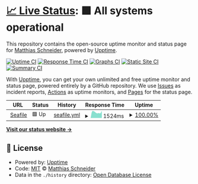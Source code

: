 # [📈 Live Status](https://upptime.wck.biz): <!--live status--> **🟩 All systems operational**

This repository contains the open-source uptime monitor and status page for [Matthias Schneider](https://upptime.wck.biz), powered by [Upptime](https://github.com/upptime/upptime).

[![Uptime CI](https://github.com/koj-co/upptime/workflows/Uptime%20CI/badge.svg)](https://github.com/koj-co/upptime/actions?query=workflow%3A%22Uptime+CI%22)
[![Response Time CI](https://github.com/koj-co/upptime/workflows/Response%20Time%20CI/badge.svg)](https://github.com/koj-co/upptime/actions?query=workflow%3A%22Response+Time+CI%22)
[![Graphs CI](https://github.com/koj-co/upptime/workflows/Graphs%20CI/badge.svg)](https://github.com/koj-co/upptime/actions?query=workflow%3A%22Graphs+CI%22)
[![Static Site CI](https://github.com/koj-co/upptime/workflows/Static%20Site%20CI/badge.svg)](https://github.com/koj-co/upptime/actions?query=workflow%3A%22Static+Site+CI%22)
[![Summary CI](https://github.com/koj-co/upptime/workflows/Summary%20CI/badge.svg)](https://github.com/koj-co/upptime/actions?query=workflow%3A%22Summary+CI%22)

With [Upptime](https://upptime.js.org), you can get your own unlimited and free uptime monitor and status page, powered entirely by a GitHub repository. We use [Issues](https://github.com/mschneider82/upptime/issues) as incident reports, [Actions](https://github.com/mschneider82/upptime/actions) as uptime monitors, and [Pages](https://upptime.wck.biz) for the status page.

<!--start: status pages-->
<!-- This summary is generated by Upptime (https://github.com/upptime/upptime) -->
<!-- Do not edit this manually, your changes will be overwritten -->
<!-- prettier-ignore -->
| URL | Status | History | Response Time | Uptime |
| --- | ------ | ------- | ------------- | ------ |
| <img alt="" src="https://icons.duckduckgo.com/ip3/seafile.wck.biz.ico" height="13"> [Seafile](https://seafile.wck.biz) | 🟩 Up | [seafile.yml](https://github.com/mschneider82/upptime/commits/HEAD/history/seafile.yml) | <details><summary><img alt="Response time graph" src="./graphs/seafile/response-time-week.png" height="20"> 1524ms</summary><br><a href="https://upptime.wck.biz/history/seafile"><img alt="Response time 1891" src="https://img.shields.io/endpoint?url=https%3A%2F%2Fraw.githubusercontent.com%2Fmschneider82%2Fupptime%2FHEAD%2Fapi%2Fseafile%2Fresponse-time.json"></a><br><a href="https://upptime.wck.biz/history/seafile"><img alt="24-hour response time 1873" src="https://img.shields.io/endpoint?url=https%3A%2F%2Fraw.githubusercontent.com%2Fmschneider82%2Fupptime%2FHEAD%2Fapi%2Fseafile%2Fresponse-time-day.json"></a><br><a href="https://upptime.wck.biz/history/seafile"><img alt="7-day response time 1524" src="https://img.shields.io/endpoint?url=https%3A%2F%2Fraw.githubusercontent.com%2Fmschneider82%2Fupptime%2FHEAD%2Fapi%2Fseafile%2Fresponse-time-week.json"></a><br><a href="https://upptime.wck.biz/history/seafile"><img alt="30-day response time 2403" src="https://img.shields.io/endpoint?url=https%3A%2F%2Fraw.githubusercontent.com%2Fmschneider82%2Fupptime%2FHEAD%2Fapi%2Fseafile%2Fresponse-time-month.json"></a><br><a href="https://upptime.wck.biz/history/seafile"><img alt="1-year response time 1787" src="https://img.shields.io/endpoint?url=https%3A%2F%2Fraw.githubusercontent.com%2Fmschneider82%2Fupptime%2FHEAD%2Fapi%2Fseafile%2Fresponse-time-year.json"></a></details> | <details><summary><a href="https://upptime.wck.biz/history/seafile">100.00%</a></summary><a href="https://upptime.wck.biz/history/seafile"><img alt="All-time uptime 95.36%" src="https://img.shields.io/endpoint?url=https%3A%2F%2Fraw.githubusercontent.com%2Fmschneider82%2Fupptime%2FHEAD%2Fapi%2Fseafile%2Fuptime.json"></a><br><a href="https://upptime.wck.biz/history/seafile"><img alt="24-hour uptime 100.00%" src="https://img.shields.io/endpoint?url=https%3A%2F%2Fraw.githubusercontent.com%2Fmschneider82%2Fupptime%2FHEAD%2Fapi%2Fseafile%2Fuptime-day.json"></a><br><a href="https://upptime.wck.biz/history/seafile"><img alt="7-day uptime 100.00%" src="https://img.shields.io/endpoint?url=https%3A%2F%2Fraw.githubusercontent.com%2Fmschneider82%2Fupptime%2FHEAD%2Fapi%2Fseafile%2Fuptime-week.json"></a><br><a href="https://upptime.wck.biz/history/seafile"><img alt="30-day uptime 97.09%" src="https://img.shields.io/endpoint?url=https%3A%2F%2Fraw.githubusercontent.com%2Fmschneider82%2Fupptime%2FHEAD%2Fapi%2Fseafile%2Fuptime-month.json"></a><br><a href="https://upptime.wck.biz/history/seafile"><img alt="1-year uptime 97.01%" src="https://img.shields.io/endpoint?url=https%3A%2F%2Fraw.githubusercontent.com%2Fmschneider82%2Fupptime%2FHEAD%2Fapi%2Fseafile%2Fuptime-year.json"></a></details>

<!--end: status pages-->

[**Visit our status website →**](https://upptime.wck.biz)

## 📄 License

- Powered by: [Upptime](https://github.com/upptime/upptime)
- Code: [MIT](./LICENSE) © [Matthias Schneider](https://upptime.wck.biz)
- Data in the `./history` directory: [Open Database License](https://opendatacommons.org/licenses/odbl/1-0/)
